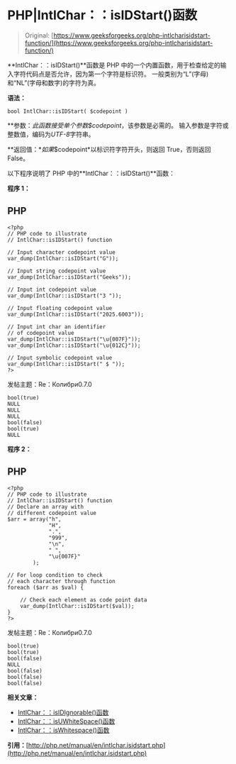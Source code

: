 # PHP|IntlChar：：isIDStart()函数

> Original: [https://www.geeksforgeeks.org/php-intlcharisidstart-function/](https://www.geeksforgeeks.org/php-intlcharisidstart-function/)

**IntlChar：：isIDStart()**函数是 PHP 中的一个内置函数，用于检查给定的输入字符代码点是否允许，因为第一个字符是标识符。 一般类别为“L”(字母)和“NL”(字母和数字)的字符为真。

**语法：**

```
bool IntlChar::isIDStart( $codepoint )

```

**参数：**此函数接受单个参数*$codepoint*，该参数是必需的。 输入参数是字符或整数值，编码为*UTF-8*字符串。

**返回值：**如果*$codepoint*以标识符字符开头，则返回 True，否则返回 False。

以下程序说明了 PHP 中的**IntlChar：：isIDStart()**函数：

**程序 1：**

## PHP

```
<?php
// PHP code to illustrate
// IntlChar::isIDStart() function

// Input character codepoint value
var_dump(IntlChar::isIDStart("G"));

// Input string codepoint value
var_dump(IntlChar::isIDStart("Geeks"));

// Input int codepoint value
var_dump(IntlChar::isIDStart("3 "));

// Input floating codepoint value
var_dump(IntlChar::isIDStart("2025.6003"));

// Input int char an identifier
// of codepoint value
var_dump(IntlChar::isIDStart("\u{007F}"));
var_dump(IntlChar::isIDStart("\u{012C}"));

// Input symbolic codepoint value
var_dump(IntlChar::isIDStart(" $ "));
?>
```

发帖主题：Re：Колибри0.7.0

```
bool(true)
NULL
NULL
NULL
bool(false)
bool(true)
NULL

```

**程序 2：**

## PHP

```
<?php
// PHP code to illustrate
// IntlChar::isIDStart() function
// Declare an array with
// different codepoint value
$arr = array("h",
             "H",
             ".",
             "999",
             "\n",
             " ",
             "\u{007F}"
        );

// For loop condition to check
// each character through function
foreach ($arr as $val) {

    // Check each element as code point data
    var_dump(IntlChar::isIDStart($val));
}
?>
```

发帖主题：Re：Колибри0.7.0

```
bool(true)
bool(true)
bool(false)
NULL
bool(false)
bool(false)
bool(false)

```

**相关文章：**

*   [IntlChar：：isIDIgnorable()函数](https://www.geeksforgeeks.org/php-intlcharisidignorable-function/)
*   [IntlChar：：isUWhiteSpace()函数](https://www.geeksforgeeks.org/php-intlcharisuwhitespace-function/)
*   [IntlChar：：isWhitespace()函数](https://www.geeksforgeeks.org/php-intlchariswhitespace-function/)

**引用：**[http://php.net/manual/en/intlchar.isidstart.php](http://php.net/manual/en/intlchar.isidstart.php)